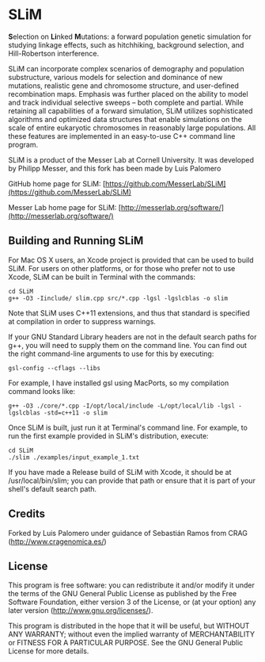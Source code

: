 # SLiM

**S**election on **Li**nked **M**utations: a forward population genetic simulation for studying linkage effects, such as hitchhiking, background selection, and Hill-Robertson interference.

SLiM can incorporate complex scenarios of demography and population substructure, various models for selection and dominance of new mutations, realistic gene and chromosome structure, and user-defined recombination maps. Emphasis was further placed on the ability to model and track individual selective sweeps – both complete and partial. While retaining all capabilities of a forward simulation, SLiM utilizes sophisticated algorithms and optimized data structures that enable simulations on the scale of entire eukaryotic chromosomes in reasonably large populations. All these features are implemented in an easy-to-use C++ command line program.

SLiM is a product of the Messer Lab at Cornell University. It was developed by Philipp Messer, and this fork has been made by Luis Palomero

GitHub home page for SLiM: [https://github.com/MesserLab/SLiM](https://github.com/MesserLab/SLiM)

Messer Lab home page for SLiM: [http://messerlab.org/software/](http://messerlab.org/software/)

## Building and Running SLiM

For Mac OS X users, an Xcode project is provided that can be used to build SLiM. For users on other platforms, or for those who prefer not to use Xcode, SLiM can be built in Terminal with the commands:

```
cd SLiM
g++ -O3 -Iinclude/ slim.cpp src/*.cpp -lgsl -lgslcblas -o slim
```

Note that SLiM uses C++11 extensions, and thus that standard is specified at compilation in order to suppress warnings.

If your GNU Standard Library headers are not in the default search paths for g++, you will need to supply them on the command line.  You can find out the right command-line arguments to use for this by executing:

```
gsl-config --cflags --libs
```

For example, I have installed gsl using MacPorts, so my compilation command looks like:

```
g++ -O3 ./core/*.cpp -I/opt/local/include -L/opt/local/lib -lgsl -lgslcblas -std=c++11 -o slim
```

Once SLiM is built, just run it at Terminal's command line. For example, to run the first example provided in SLiM's distribution, execute:

```
cd SLiM
./slim ./examples/input_example_1.txt
```

If you have made a Release build of SLiM with Xcode, it should be at /usr/local/bin/slim; you can provide that path or ensure that it is part of your shell's default search path.


## Credits

Forked by Luis Palomero under guidance of Sebastián Ramos from CRAG (http://www.cragenomica.es/)

## License

 This program is free software: you can redistribute it and/or modify
 it under the terms of the GNU General Public License as published by
 the Free Software Foundation, either version 3 of the License, or
 (at your option) any later version (http://www.gnu.org/licenses/).

 This program is distributed in the hope that it will be useful,
 but WITHOUT ANY WARRANTY; without even the implied warranty of
 MERCHANTABILITY or FITNESS FOR A PARTICULAR PURPOSE.  See the
 GNU General Public License for more details.
